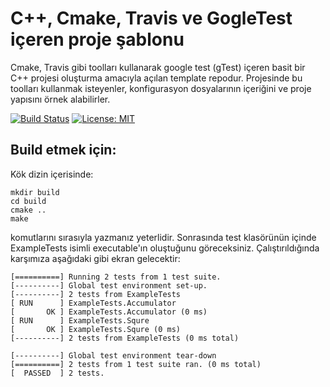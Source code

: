 
# C++, Cmake, Travis ve GogleTest içeren proje şablonu
Cmake, Travis gibi toolları kullanarak google test (gTest) içeren basit bir C++ projesi oluşturma amacıyla açılan template repodur.
Projesinde bu toolları kullanmak isteyenler, konfigurasyon dosyalarının içeriğini ve proje yapısını örnek alabilirler.

 [![Build Status](https://travis-ci.com/yusufdundar/GitRepoTemplate.svg?branch=master)](https://travis-ci.com/yusufdundar/GitRepoTemplate) [![License: MIT](https://img.shields.io/badge/License-MIT-green.svg)](LICENSE)

## Build etmek için:

Kök dizin içerisinde:

    mkdir build
    cd build
    cmake ..
    make
    
komutlarını sırasıyla yazmanız yeterlidir. Sonrasında test klasörünün içinde ExampleTests isimli executable'ın oluştuğunu göreceksiniz. Çalıştırıldığında karşımıza aşağıdaki gibi ekran gelecektir:
  
~~~~
[==========] Running 2 tests from 1 test suite.
[----------] Global test environment set-up.
[----------] 2 tests from ExampleTests
[ RUN      ] ExampleTests.Accumulator
[       OK ] ExampleTests.Accumulator (0 ms)
[ RUN      ] ExampleTests.Squre
[       OK ] ExampleTests.Squre (0 ms)
[----------] 2 tests from ExampleTests (0 ms total)

[----------] Global test environment tear-down
[==========] 2 tests from 1 test suite ran. (0 ms total)
[  PASSED  ] 2 tests.
~~~~
